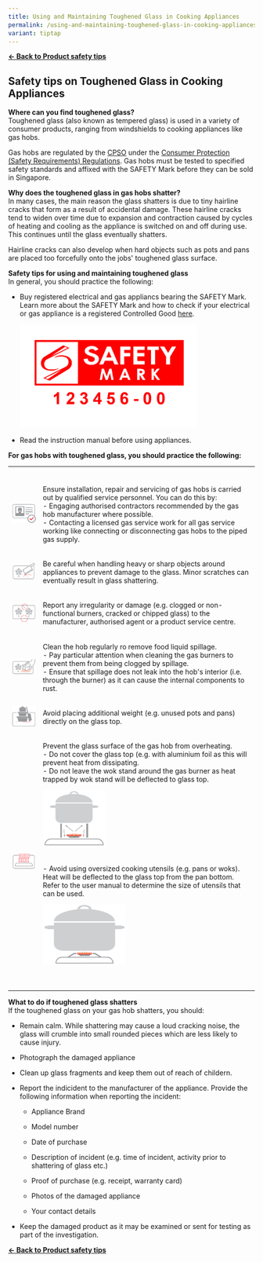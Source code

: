 ```yaml
---
title: Using and Maintaining Toughened Glass in Cooking Appliances
permalink: /using-and-maintaining-toughened-glass-in-cooking-appliances/
variant: tiptap
---
```

<p><strong><a href="https://www.consumerproductsafety.gov.sg/consumers/product-safety-tips/home-appliances-and-furniture/" rel="noopener noreferrer nofollow" target="_blank">← Back to Product safety tips</a></strong>
</p>
<h2>Safety tips on Toughened Glass in Cooking Appliances</h2>
<p><strong>Where can you find toughened glass?</strong>
<br>Toughened glass (also known as tempered glass) is used in a variety of
consumer products, ranging from windshields to cooking appliances like
gas hobs.</p>
<p>Gas hobs are regulated by the <a href="/about/overview" rel="noopener noreferrer nofollow" target="_blank">CPSO</a> under the <a href="/suppliers/cpsr/overview-of-cpsr" rel="noopener noreferrer nofollow" target="_blank">Consumer Protection (Safety Requirements) Regulations</a>.
Gas hobs must be tested to specified safety standards and affixed with
the SAFETY Mark before they can be sold in Singapore.</p>
<p><strong>Why does the toughened glass in gas hobs shatter?</strong>
<br>In many cases, the main reason the glass shatters is due to tiny hairline
cracks that form as a result of accidental damage. These hairline cracks
tend to widen over time due to expansion and contraction caused by cycles
of heating and cooling as the appliance is switched on and off during use.
This continues until the glass eventually shatters.</p>
<p>Hairline cracks can also develop when hard objects such as pots and pans
are placed too forcefully onto the jobs' toughened glass surface.</p>
<p><strong>Safety tips for using and maintaining toughened glass</strong>
<br>In general, you should practice the following:</p>
<ul>
<li>
<p>Buy registered electrical and gas appliancs bearing the SAFETY Mark. Learn
more about the SAFETY Mark and how to check if your electrical or gas appliance
is a registered Controlled Good <a href="/consumers/choose-safer-products/look-for-the-safety-mark" rel="noopener noreferrer nofollow" target="_blank">here</a>.</p>
<div class="isomer-image-wrapper">
<img style="width:363.5px;height:210px;" height="auto" width="100%" alt="SAFETY Mark" src="/images/about-us/safety-mark.jpg">
</div>
</li>
<li>
<p>Read the instruction manual before using appliances.</p>
</li>
</ul>
<p><strong>For gas hobs with toughened glass, you should practice the following:</strong>
<br>
</p>
<table style="minWidth: 50px">
<colgroup>
<col>
<col>
</colgroup>
<tbody>
<tr>
<th rowspan="1" colspan="1">
<p></p>
</th>
<th rowspan="1" colspan="1">
<p></p>
</th>
</tr>
<tr>
<td rowspan="1" colspan="1">
<div class="isomer-image-wrapper">
<img style="width: 100%" height="auto" width="100%" alt="tip1" src="/images/product-safety-tips/toughened-glass/tg-tip1.png">
</div>
</td>
<td rowspan="1" colspan="1">
<p>Ensure installation, repair and servicing of gas hobs is carried out by
qualified service personnel. You can do this by:
<br>- Engaging authorised contractors recommended by the gas hob manufacturer
where possible.
<br>- Contacting a licensed gas service work for all gas service working like
connecting or disconnecting gas hobs to the piped gas supply.</p>
</td>
</tr>
<tr>
<td rowspan="1" colspan="1">
<div class="isomer-image-wrapper">
<img style="width: 100%" height="auto" width="100%" alt="tip2" src="/images/product-safety-tips/toughened-glass/tg-tip2.png">
</div>
</td>
<td rowspan="1" colspan="1">
<p>Be careful when handling heavy or sharp objects around appliances to prevent
damage to the glass. Minor scratches can eventually result in glass shattering.</p>
</td>
</tr>
<tr>
<td rowspan="1" colspan="1">
<div class="isomer-image-wrapper">
<img style="width: 100%" height="auto" width="100%" alt="tip3" src="/images/product-safety-tips/toughened-glass/tg-tip3.png">
</div>
</td>
<td rowspan="1" colspan="1">
<p>Report any irregularity or damage (e.g. clogged or non-functional burners,
cracked or chipped glass) to the manufacturer, authorised agent or a product
service centre.</p>
</td>
</tr>
<tr>
<td rowspan="1" colspan="1">
<div class="isomer-image-wrapper">
<img style="width: 100%" height="auto" width="100%" alt="tip4" src="/images/product-safety-tips/toughened-glass/tg-tip4.png">
</div>
</td>
<td rowspan="1" colspan="1">
<p>Clean the hob regularly ro remove food liquid spillage.
<br>- Pay particular attention when cleaning the gas burners to prevent them
from being clogged by spillage.
<br>- Ensure that spillage does not leak into the hob's interior (i.e. through
the burner) as it can cause the internal components to rust.</p>
</td>
</tr>
<tr>
<td rowspan="1" colspan="1">
<div class="isomer-image-wrapper">
<img style="width: 100%" height="auto" width="100%" alt="tip5" src="/images/product-safety-tips/toughened-glass/tg-tip5.png">
</div>
</td>
<td rowspan="1" colspan="1">
<p>Avoid placing additional weight (e.g. unused pots and pans) directly on
the glass top.</p>
</td>
</tr>
<tr>
<td rowspan="1" colspan="1">
<div class="isomer-image-wrapper">
<img style="width: 100%" height="auto" width="100%" alt="tip6" src="/images/product-safety-tips/toughened-glass/tg-tip6-1.png">
</div>
</td>
<td rowspan="1" colspan="1">
<p>Prevent the glass surface of the gas hob from overheating.
<br>- Do not cover the glass top (e.g. with aluminium foil as this will prevent
heat from dissipating.
<br>- Do not leave the wok stand around the gas burner as heat trapped by
wok stand will be deflected to glass top.
<br>
</p>
<div class="isomer-image-wrapper">
<img style="width:129.5px;height:117px;" height="auto" width="100%" alt="tip6-2" src="/images/product-safety-tips/toughened-glass/tg-tip6-2.png">
</div>
<p>
<br>- Avoid using oversized cooking utensils (e.g. pans or woks). Heat will
be deflected to the glass top from the pan bottom. Refer to the user manual
to determine the size of utensils that can be used.
<br>
</p>
<div class="isomer-image-wrapper">
<img style="width:169.5px;height:123px;" height="auto" width="100%" alt="tip6-3" src="/images/product-safety-tips/toughened-glass/tg-tip6-3.png">
</div>
<p>
<br>
</p>
</td>
</tr>
</tbody>
</table>
<p><strong>What to do if toughened glass shatters</strong>
<br>If the toughened glass on your gas hob shatters, you should:</p>
<ul data-tight="true" class="tight">
<li>
<p>Remain calm. While shattering may cause a loud cracking noise, the glass
will crumble into small rounded pieces which are less likely to cause injury.</p>
</li>
<li>
<p>Photograph the damaged appliance</p>
</li>
<li>
<p>Clean up glass fragments and keep them out of reach of childern.</p>
</li>
<li>
<p>Report the indicident to the manufacturer of the appliance. Provide the
following information when reporting the incident:</p>
<ul data-tight="true" class="tight">
<li>
<p>Appliance Brand</p>
</li>
<li>
<p>Model number</p>
</li>
<li>
<p>Date of purchase</p>
</li>
<li>
<p>Description of incident (e.g. time of incident, activity prior to shattering
of glass etc.)</p>
</li>
<li>
<p>Proof of purchase (e.g. receipt, warranty card)</p>
</li>
<li>
<p>Photos of the damaged appliance</p>
</li>
<li>
<p>Your contact details</p>
</li>
</ul>
</li>
<li>
<p>Keep the damaged product as it may be examined or sent for testing as
part of the investigation.</p>
</li>
</ul>
<p><strong><a href="/consumers/product-safety-tips/home-appliances-and-furniture" rel="noopener noreferrer nofollow" target="_blank">← Back to Product safety tips</a></strong>
</p>